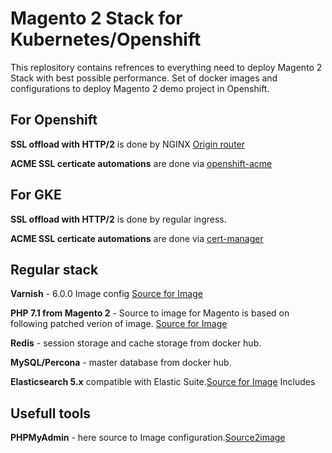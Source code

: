 # Magento 2 Stack for Kubernetes/Openshift

This replository contains refrences to everything need to deploy Magento 2 Stack with best possible performance.
Set of docker images and configurations to deploy Magento 2 demo project in Openshift.

## For Openshift

**SSL offload with HTTP/2** is done by NGINX [Origin router](https://github.com/openshift/origin/tree/master/images/router/nginx)

**ACME SSL certicate automations** are done via  [openshift-acme](https://github.com/tnozicka/openshift-acme/tree/master/deploy/letsencrypt-live/cluster-wide)

## For GKE

**SSL offload with HTTP/2** is done by regular ingress.

**ACME SSL certicate automations** are done via [cert-manager](https://cert-manager.readthedocs.io/en/latest/getting-started/2-installing.html)

## Regular stack

**Varnish** - 6.0.0 Image config [Source for Image](https://github.com/morozov-group/stack/tree/master/images/varnish)

**PHP 7.1 from Magento 2** - Source to image for Magento is based on following patched verion of image. [Source for Image](https://github.com/morozov-group/s2i-php-container/tree/master/7.1)

**Redis** - session storage and cache storage from docker hub.

**MySQL/Percona** - master database from docker hub.

**Elasticsearch 5.x** compatible with Elastic Suite.[Source for Image](https://github.com/morozov-group/stack/tree/master/images/elasticsearch)
Includes 

## Usefull tools 

**PHPMyAdmin** - here source to Image configuration.[Source2image](https://github.com/morozov-group/stack/tree/master/images/phpmyadmin/.s2i/bin)
